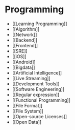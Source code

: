 # Programming


- [[Learning Programming]]
- [[Algorithm]]
- [[Network]]
- [[Backend]]
- [[Frontend]]
- [[SRE]]
- [[iOS]]
- [[Android]]
- [[Bigdata]]
- [[Artificial Intelligence]]
- [[Live Streaming]]
- [[Development Tools]]
- [[Software Engineering]]
- [[Regular expression]]
- [[Functional Programming]]
- [[File Format]]
- [[File System]]
- [[Open-source Licenses]]
- [[Open Data]]
